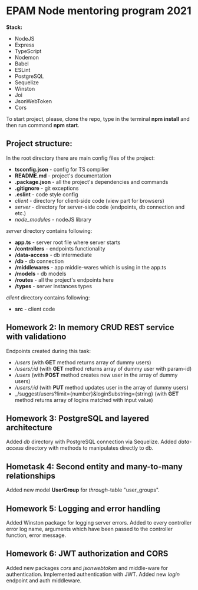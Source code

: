 # EPAM Node mentoring program 2021

**Stack:**
* NodeJS
* Express
* TypeScript
* Nodemon
* Babel
* ESLint
* PostgreSQL
* Sequelize
* Winston
* Joi
* JsonWebToken
* Cors

To start project, please, clone the repo, type in the terminal **npm install** and then run command **npm start**.

## Project structure:
In the root directory there are main config files of the project:
* **tsconfig.json** - config for TS compilier
* **README.md** - project's documentation
* **.package.json** - all the project's dependencies and commands
* **.gitignore** - git exceptions
* **.eslint** - code style config
* _client_ - directory for client-side code (view part for browsers)
* _server_ - directory for server-side code (endpoints, db connection and etc.)
* *node_modules* - nodeJS library

_server_ directory contains following:
* **app.ts** - server root file where server starts
* **/controllers** - endpoints functionality
* **/data-access** - db intermediate
* **/db** - db connection
* **/middlewares** - app middle-wares which is using in the app.ts
* **/models** - db models
* **/routes** - all the project's endpoints here
* **/types** - server instances types

_client_ directory contains following:
* **src** - client code

## Homework 2:  In memory CRUD REST service with validationo

Endpoints created during this task:
* _/users_ (with **GET** method returns array of dummy users)
* _/users/:id_  (with **GET** method returns array of dummy user with param-id)
* _/users_  (with **POST** method creates new user in the array of dummy users)
* _/users/:id_ (with **PUT** method updates user in the array of dummy users)
* _/suggest/users?limit={number}&loginSubstring={string}  (with **GET** method returns array of logins matched with input value)

## Homework 3: PostgreSQL and layered architecture
Added _db_ directory with PostgreSQL connection via Sequelize.
Added _data-access_ directory with methods to manipulates directly to db.

## Hometask 4: Second entity and many-to-many relationships
Added new model **UserGroup** for _through_-table "user_groups".

## Homework 5: Logging and error handling
Added Winston package for logging server errors.
Added to every controller error log name, arguments which have been passed to the controller function, error message.

## Homework 6: JWT authorization and CORS
Added new packages _cors_ and _jsonwebtoken_ and middle-ware for authentication. Implemented authentication with JWT. Added new _login_ endpoint
and auth middleware.